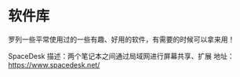 # 软件库
罗列一些平常使用过的一些有趣、好用的软件，有需要的时候可以拿来用！

SpaceDesk
描述：两个笔记本之间通过局域网进行屏幕共享、扩展
地址：https://www.spacedesk.net/
